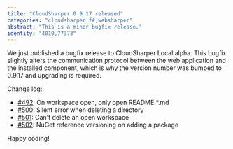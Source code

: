 ```yaml
---
title: "CloudSharper 0.9.17 released"
categories: "cloudsharper,f#,websharper"
abstract: "This is a minor bugfix release."
identity: "4010,77373"
---
```

We just published a bugfix release to CloudSharper Local alpha. This bugfix slightly alters the communication protocol between the web application and the installed component, which is why the version number was bumped to 0.9.17 and upgrading is required.

Change log:

 * [#492](https://bitbucket.org/IntelliFactory/cloudsharper/issue/492/do-not-open-readme-md-only-readme-md): On workspace open, only open README.*.md
 * [#500](https://bitbucket.org/IntelliFactory/cloudsharper/issue/500/delete-doesnt-work-properly): Silent error when deleting a directory
 * [#501](https://bitbucket.org/IntelliFactory/cloudsharper/issue/501/workspaces-with-websharper-dont-close): Can't delete an open workspace
 * [#502](https://bitbucket.org/IntelliFactory/cloudsharper/issue/502/nuget-reference-versioning-on-adding-a): NuGet reference versioning on adding a package

Happy coding!
